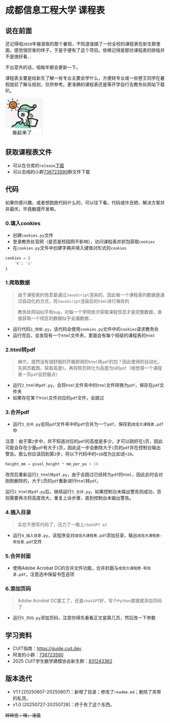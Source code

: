 # 成都信息工程大学 课程表

## 说在前面

还记得咱`2020`年被录取的那个暑假，不知道谁搞了一份全校的课程表在新生群里面，感觉很厉害的样子，于是乎便有了这个项目。依稀记得是那份课程表的排版并不是很好看...

不出意外的话，咱每年都会更新一下。

课程表主要是给新生了解一些专业主要会学什么，方便转专业或一些卷王同学在暑假提前了解与规划，仅供参考。更准确的课程表还是等开学自行去教务处网站下载叭。

![image-20250807152614782](assets/image-20250807152614782.png)

## 获取课程表文件

- 可以在仓库的`release`[下载](https://github.com/lovely-fafa/cuit-course-schedule/releases)
- 可以去咱的小群[736723590](https://qm.qq.com/q/cv9tlkrPJC)群文件下载

## 代码

如果你感兴趣，或者想跑跑代码什么的，可以往下看。代码或许丑陋，解决方案并非最优，毕竟敏捷开发嘛。

### 0.填入cookies

- 创建`cookies.py`文件
- 登录教务处官网（是否是校园网不影响），访问课程表并抓包获取`cookies`
- 在`cookies.py`文件中创建字典并填入键值对形式的`cookies`

```python
cookies = {
    'K': 'v'
}
```

### 1.爬取数据

> 由于课程表的信息是通过`JavaScript`渲染的，因此每一个课程表的数据是通过自动化的方式，将`JavaScript`渲染后的`html`进行保存的
>
> 教务处网站似乎有`bug`，对每一个学院依次获取课程信息才是完整数据，直接获取一个校区的数据似乎会漏数据...

- 运行代码`1_爬取.py`，该代码会使用`cookies.py`文件中的`cookies`请求教务处
- 运行完后，会发现有一个`html`文件夹，里面会有每个班级的课程表的`html`

### 2.html转pdf

> 麻爪，居然没有很舒服的开箱即用的`html`转`pdf`的包？因此使用的自动化，先网页截图，获取高度`h`，再将网页转化为高度为`h`的`pdf`（咱觉得一个课程表一页`pdf`会舒服点）

- 运行`2_html转pdf.py`，会将`html`文件夹中的`html`文件转换为`pdf`，保存在`pdf`文件夹
- 如果存在某个`html`文件对应的`pdf`文件，会跳过

### 3.合并pdf

- 运行`3_合并.py`会将`pdf`文件夹中的`pdf`合并为一个`pdf`，保存到`成信大课程表.pdf`中

注意：由于第`2`步中，并不知道对应的`pdf`的高度是多少，才可以刚好在`1`页，因此可能会存在少量`pdf`有大于`1`页，因此这一步会删除大于`1`页的`pdf`并在控制台输出警告。那么你应该回到第`2`步，将以下代码中的`+10`改为比如说`+20`。

```python
height_mm = pixel_height * mm_per_px + 10
```

改完后重新运行`2_html转pdf.py`，由于会跳过已经转为`pdf`的`html`，因此此时会对刚刚删除的，大于`1`页的`pdf`重新进行`html`转`pdf`。

运行`2_html转pdf.py`后，继续运行`3_合并.py`。如果控制台未输出警告则成功，否则需要再次将高度改大，重复上诉步骤，直到控制台未输出警告。

### 4.插入目录

> 实在不想写代码了，压力了一晚上`chatGPT o3`

- 运行`4_插入目录.py`，该程序会对`成信大课程表.pdf`添加目录，输出`成信大课程表-带目录.pdf`文件

### 5.合并封面

- 使用Adobe Acrobat DC的合并文件功能，合并封面与`成信大课程表-带目录.pdf`，注意选中保留书签选项

### 6.添加页码

> Adobe Acrobat DC罢工了，还是`chatGPT`好，写个`Python`直接就添加页码了

- 运行`5_页码.py`添加页码，注意你得先看看正文是第几页，然后改一下参数

## 学习资料

- CUIT指南：https://guide.cuit.dev
- 阿发的小群：[736723590](https://qm.qq.com/q/cv9tlkrPJC)
- 2025 CUIT学生数学建模协会新生群：[831243362](https://qm.qq.com/q/PP6oSoaVie)

## 版本迭代

- V1.1 [20250807-20250807]：新增了目录；修改了`readme.md`；删除了夹带的私货。
- v1.0 [20250727-20250728]：终于有了这个东西。

~~碎碎念：唉，凌晨~~